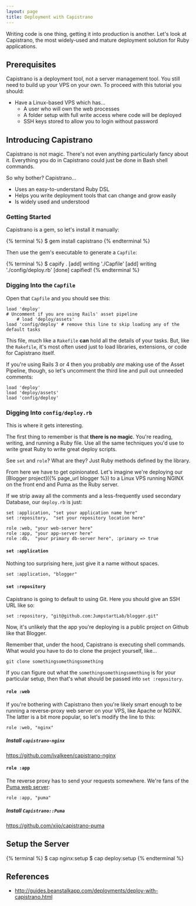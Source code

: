 ```yaml
---
layout: page
title: Deployment with Capistrano
---
```


Writing code is one thing, getting it into production is another. Let's look at Capistrano, the most widely-used and mature deployment solution for Ruby applications.

## Prerequisites

Capistrano is a deployment tool, not a server management tool. You still need to build up your VPS on your own. To proceed with this tutorial you should:

* Have a Linux-based VPS which has...
  * A user who will own the web processes
  * A folder setup with full write access where code will be deployed
  * SSH keys stored to allow you to login without password


## Introducing Capistrano

Capistrano is not magic. There's not even anything particularly fancy about it. Everything you do in Capistrano could just be done in Bash shell commands.

So why bother? Capistrano...

* Uses an easy-to-understand Ruby DSL
* Helps you write deployment tools that can change and grow easily
* Is widely used and understood

### Getting Started

Capistrano is a gem, so let's install it manually:

{% terminal %}
$ gem install capistrano
{% endterminal %}

Then use the gem's executable to generate a `Capfile`:

{% terminal %}
$ capify .
[add] writing './Capfile'
[add] writing './config/deploy.rb'
[done] capified!
{% endterminal %}

### Digging Into the `Capfile`

Open that `Capfile` and you should see this:

```
load 'deploy'
# Uncomment if you are using Rails' asset pipeline
    # load 'deploy/assets'
load 'config/deploy' # remove this line to skip loading any of the default tasks
```

This file, much like a `Rakefile` **can** hold all the details of your tasks. But, like the `Rakefile`, it's most often used just to load libraries, extensions, or code for Capistrano itself.

If you're using Rails 3 or 4 then you probably *are* making use of the Asset Pipeline, though, so let's uncomment the third line and pull out unneeded comments:

```
load 'deploy'
load 'deploy/assets'
load 'config/deploy'
```

### Digging Into `config/deploy.rb`

This is where it gets interesting. 

The first thing to remember is that **there is no magic**. You're reading, writing, and running a Ruby file. Use all the same techniques you'd use to write great Ruby to write great deploy scripts.

See `set` and `role`? What are they? Just Ruby methods defined by the library.

From here we have to get opinionated. Let's imagine we're deploying our [Blogger project]({% page_url blogger %}) to a Linux VPS running NGINX on the front end and Puma as the Ruby server.

If we strip away all the comments and a less-frequently used secondary Database, our `deploy.rb` is just:

```
set :application, "set your application name here"
set :repository,  "set your repository location here"

role :web, "your web-server here"
role :app, "your app-server here"
role :db,  "your primary db-server here", :primary => true
```

#### `set :application`

Nothing too surprising here, just give it a name without spaces.

```
set :application, "blogger"
```

#### `set :repository`

Capistrano is going to default to using Git. Here you should give an SSH URL like so:

```
set :repository, "git@github.com:JumpstartLab/blogger.git"
```

Now, it's unlikely that the app you're deploying is a public project on Github like that Blogger.

Remember that, under the hood, Capistrano is executing shell commands. What would you have to do to clone the project yourself, like...

```
git clone somethingsomethingsomething
```

If you can figure out what the `somethingsomethingsomething` is for your particular setup, then that's what should be passed into `set :repository`.

#### `role :web`

If you're bothering with Capistrano then you're likely smart enough to be running a reverse-proxy web server on your VPS, like Apache or NGINX. The latter is a bit more popular, so let's modify the line to this:

```
role :web, "nginx"
```

##### Install `capistrano-nginx`

https://github.com/ivalkeen/capistrano-nginx

#### `role :app`

The reverse proxy has to send your requests somewhere. We're fans of the [Puma web server](https://github.com/puma/puma):

```
role :app, "puma"
```

##### Install `Capistrano::Puma`

https://github.com/xijo/capistrano-puma

## Setup the Server

{% terminal %}
$ cap nginx:setup
$ cap deploy:setup
{% endterminal %}

## References

* http://guides.beanstalkapp.com/deployments/deploy-with-capistrano.html
